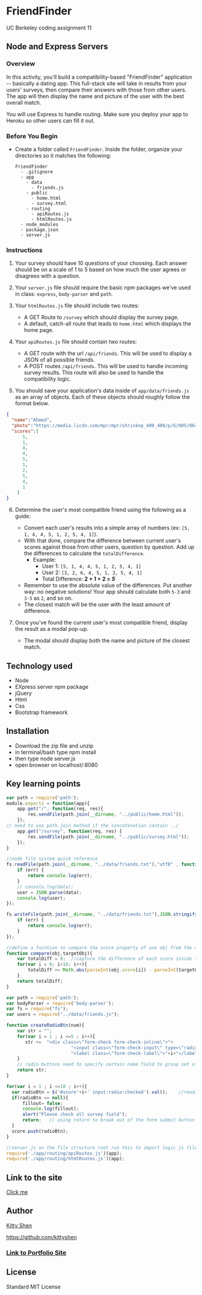 # FriendFinder
UC Berkeley coding assignment 11

## Node and Express Servers

### Overview

In this activity, you'll build a compatibility-based "FriendFinder" application -- basically a dating app. This full-stack site will take in results from your users' surveys, then compare their answers with those from other users. The app will then display the name and picture of the user with the best overall match. 

You will use Express to handle routing. Make sure you deploy your app to Heroku so other users can fill it out.


### Before You Begin


* Create a folder called `FriendFinder`. Inside the folder, organize your directories so it matches the following:

  ```
  FriendFinder
    - .gitignore
    - app
      - data
        - friends.js
      - public
        - home.html
        - survey.html
      - routing
        - apiRoutes.js
        - htmlRoutes.js
    - node_modules
    - package.json
    - server.js
  ```

### Instructions

1. Your survey should have 10 questions of your choosing. Each answer should be on a scale of 1 to 5 based on how much the user agrees or disagrees with a question.

2. Your `server.js` file should require the basic npm packages we've used in class: `express`, `body-parser` and `path`.

3. Your `htmlRoutes.js` file should include two routes:

   * A GET Route to `/survey` which should display the survey page.
   * A default, catch-all route that leads to `home.html` which displays the home page. 

4. Your `apiRoutes.js` file should contain two routes:

   * A GET route with the url `/api/friends`. This will be used to display a JSON of all possible friends.
   * A POST routes `/api/friends`. This will be used to handle incoming survey results. This route will also be used to handle the compatibility logic. 

5. You should save your application's data inside of `app/data/friends.js` as an array of objects. Each of these objects should roughly follow the format below.

```json
{
  "name":"Ahmed",
  "photo":"https://media.licdn.com/mpr/mpr/shrinknp_400_400/p/6/005/064/1bd/3435aa3.jpg",
  "scores":[
      5,
      1,
      4,
      4,
      5,
      1,
      2,
      5,
      4,
      1
    ]
}
```

6. Determine the user's most compatible friend using the following as a guide:

   * Convert each user's results into a simple array of numbers (ex: `[5, 1, 4, 4, 5, 1, 2, 5, 4, 1]`).
   * With that done, compare the difference between current user's scores against those from other users, question by question. Add up the differences to calculate the `totalDifference`.
     * Example: 
       * User 1: `[5, 1, 4, 4, 5, 1, 2, 5, 4, 1]`
       * User 2: `[3, 2, 6, 4, 5, 1, 2, 5, 4, 1]`
       * Total Difference: **2 + 1 + 2 =** **_5_**
   * Remember to use the absolute value of the differences. Put another way: no negative solutions! Your app should calculate both `5-3` and `3-5` as `2`, and so on. 
   * The closest match will be the user with the least amount of difference.

7. Once you've found the current user's most compatible friend, display the result as a modal pop-up.
   * The modal should display both the name and picture of the closest match.


## Technology used
* Node
* EXpress server npm package
* jQuery
* Html
* Css
* Bootstrap framework

## Installation
* Download the zip file and unzip
* in terminal/bash type npm install
* then type node server.js
* open browser on localhost/:8080


## Key learning points
```javascript
var path = require('path');
module.exports = function(app){
    app.get("/", function(req, res){
        res.sendFile(path.join(__dirname, "../public/home.html"));
    });
// need to use path.join method if the concatenation cantain ../ 
    app.get("/survey", function(req, res) {
        res.sendFile(path.join(__dirname, "../public/survey.html"));
    });
}
```  
```javascript
//node file system quick reference
fs.readFile(path.join(__dirname, "../data/friends.txt"),"utf8" , function(err,data){
    if (err) {
        return console.log(err);
    }
    // console.log(data);
    user = JSON.parse(data);
    console.log(user);
});

fs.writeFile(path.join(__dirname, "../data/friends.txt"),JSON.stringify(user) , function(err){
    if (err) {
        return console.log(err);
    }
});

```  
```javascript
//define a fucntion to compare the score property of one obj from the obj array to target obj
function compare(obj,targetObj){
    var totalDiff = 0;  //capture the difference of each score inside the score array
    for(var i = 0; i<10; i++){
        totalDiff += Math.abs(parseInt(obj.score[i]) - parseInt(targetObj.score[i]));
    }
    return totalDiff;
}
```  
```javascript
var path = require('path');
var bodyParser = require('body-parser');
var fs = require("fs");
var users = require("../data/friends.js");
```  
```javascript
function createRadioBtn(num){
    var str = "";
    for(var i = 1 ; i <=5 ; i++){
       str +=  "<div class=\"form-check form-check-inline\">"+
                        "<input class=\"form-check-input\" type=\"radio\" name=\"inlineRadioOptions"+num+" id=\"inlineRadio"+num+"-"+i+"\" value=\""+i+"\">"+
                        "<label class=\"form-check-label\">"+i+"</label>  </div>"
    }
    // radio buttons need to specify certain name field to group set of radio buttons only set one value;
    return str;
}
```  
```javascript
for(var i = 1 ; i <=10 ; i++){
  var radioBtn = $('#score'+i+' input:radio:checked').val();    //readio button value capture quick reference
  if(radioBtn == null){ 
      fillout= false; 
      console.log(fillout); 
      alert("Please check all survey field");
      return;   // using return to break out of the form submit button click listener
  }
  score.push(radioBtn);
}
```  
```javascript
//server.js on the file structure root run this to import logic js files
require('./app/routing/apiRoutes.js')(app); 
require('./app/routing/htmlRoutes.js')(app);
```  

## Link to the site
[Click me](https://kitty-friend-finder.herokuapp.com/ )

## Author 
[Kitty Shen ](https://github.com/kittyshen)

https://github.com/kittyshen

### [Link to Portfolio Site](https://kittyshen.github.io/Portfolio/)

## License
Standard MIT License